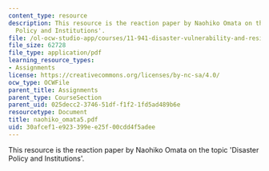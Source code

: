 ```yaml
---
content_type: resource
description: This resource is the reaction paper by Naohiko Omata on the topic 'Disaster
  Policy and Institutions'.
file: /ol-ocw-studio-app/courses/11-941-disaster-vulnerability-and-resilience-spring-2005/30afcef1e923399ee25f00cdd4f5adee_naohiko_omata5.pdf
file_size: 62728
file_type: application/pdf
learning_resource_types:
- Assignments
license: https://creativecommons.org/licenses/by-nc-sa/4.0/
ocw_type: OCWFile
parent_title: Assignments
parent_type: CourseSection
parent_uid: 025decc2-3746-51df-f1f2-1fd5ad489b6e
resourcetype: Document
title: naohiko_omata5.pdf
uid: 30afcef1-e923-399e-e25f-00cdd4f5adee
---
```

This resource is the reaction paper by Naohiko Omata on the topic 'Disaster Policy and Institutions'.
